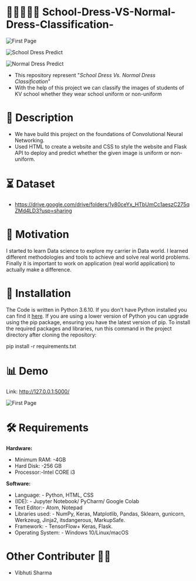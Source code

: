 # 🥋👘👕🥻👗 School-Dress-VS-Normal-Dress-Classification- 

![First Page](https://user-images.githubusercontent.com/77228006/121851775-293b8400-cd0c-11eb-8445-b072d30e2043.png)

![School Dress Predict](https://user-images.githubusercontent.com/77228006/121851788-2e98ce80-cd0c-11eb-989f-a0f516613f5a.png)

![Normal Dress Predict](https://user-images.githubusercontent.com/77228006/121851795-348eaf80-cd0c-11eb-8ace-1b9c63eb5368.png)

* This repository represent "*School Dress Vs. Normal Dress Classification*"
* With the help of this project we can classify the images of students of KV school whether they wear school uniform or non-uniform

# 📝 Description 
* We have build this project on the foundations of Convolutional Neural Networking.
* Used HTML to create a website and CSS to style the website and Flask API to deploy and predict whether the given image is uniform or non-uniform.

# ⏳ Dataset
* https://drive.google.com/drive/folders/1y80ceYx_HTbUmCc1aeszC275qZMd4LD3?usp=sharing

# 💪 Motivation 
I started to learn Data science to explore my carrier in Data world. I learned different methodologies and tools to achieve and solve real world problems. Finally it is important to work on application (real world application) to actually make a difference.

# 📀 Installation
The Code is written in Python 3.6.10. If you don't have Python installed you can find it [here](https://www.python.org/downloads/). If you are using a lower version of Python you can upgrade using the pip package, ensuring you have the latest version of pip. To install the required packages and libraries, run this command in the project directory after cloning the repository:

pip install -r requirements.txt

# 📊 Demo
Link: http://127.0.0.1:5000/

![First Page](https://user-images.githubusercontent.com/77228006/121851775-293b8400-cd0c-11eb-8445-b072d30e2043.png)

# 🛠 Requirements
**Hardware:**
* Minimum RAM: -4GB
* Hard Disk: -256 GB
* Processor:-Intel CORE i3

**Software:**
* Language: - Python, HTML, CSS
* (IDE): - Jupyter Notebook/ PyCharm/ Google Colab
* Text Editor:- Atom, Notepad 
* Libraries used: - NumPy, Keras, Matplotlib, Pandas, Sklearn, gunicorn, Werkzeug, Jinja2, itsdangerous, MarkupSafe.
* Framework: - TensorFlow+ Keras, Flask.
* Operating System: - Windows 10/Linux/macOS

# Other Contributer 👩‍💻
* Vibhuti Sharma 


